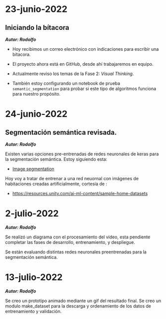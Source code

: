 # 23-junio-2022

## Iniciando la bítacora

***Autor: Rodolfo***

- Hoy recibimos un correo electrónico con indicaciones para escribir una bítacora.

- El proyecto ahora está en GitHub, desde ahí trabajaremos en equipo.

- Actualmente reviso los temas de la Fase 2: _Visual Thinking_.
- También estoy configurando un notebook de prueba `semantic_segmentation` para probar si este tipo de algoritmos funciona para nuestro propósito.


# 24-junio-2022

## Segmentación semántica revisada.

***Autor: Rodolfo***

Existen varias opciones pre-entrenadas de redes neuronales de keras para la segmentación semántica. Estoy siguiendo esta:

- [Image segmentation](https://github.com/divamgupta/image-segmentation-keras)

Hoy voy a tratar de entrenar a una red neuornal con imágenes de habitaciones creadas artificialmente, cortesía de :

- <https://resources.unity.com/ai-ml-content/sample-home-datasets>


# 2-julio-2022
***Autor: Rodolfo***

Se realizó un diagrama con el procesamiento del video, esta pendiente completar las fases de desarrollo, entrenamiento, y despliegue.

Se están evaluando distintas redes neuronales preentrenadas para la segmentación semántica.

# 13-julio-2022
***Autor: Rodolfo***

Se creo un prototipo animado mediante un gif del resultado final.
Se creo un modulo make_dataset para la descarga y ordenamiento de los datos de entrenamiento y validación.







